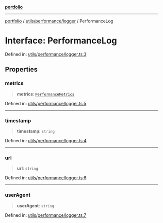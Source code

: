 [**portfolio**](../../../../README.md)

***

[portfolio](../../../../modules.md) / [utils/performance/logger](../README.md) / PerformanceLog

# Interface: PerformanceLog

Defined in: [utils/performance/logger.ts:3](https://github.com/tnorlund/Portfolio/blob/9c9698a46edd2af80f8449d49e1036b62ece5d10/portfolio/utils/performance/logger.ts#L3)

## Properties

### metrics

> **metrics**: [`PerformanceMetrics`](../../monitor/interfaces/PerformanceMetrics.md)

Defined in: [utils/performance/logger.ts:5](https://github.com/tnorlund/Portfolio/blob/9c9698a46edd2af80f8449d49e1036b62ece5d10/portfolio/utils/performance/logger.ts#L5)

***

### timestamp

> **timestamp**: `string`

Defined in: [utils/performance/logger.ts:4](https://github.com/tnorlund/Portfolio/blob/9c9698a46edd2af80f8449d49e1036b62ece5d10/portfolio/utils/performance/logger.ts#L4)

***

### url

> **url**: `string`

Defined in: [utils/performance/logger.ts:6](https://github.com/tnorlund/Portfolio/blob/9c9698a46edd2af80f8449d49e1036b62ece5d10/portfolio/utils/performance/logger.ts#L6)

***

### userAgent

> **userAgent**: `string`

Defined in: [utils/performance/logger.ts:7](https://github.com/tnorlund/Portfolio/blob/9c9698a46edd2af80f8449d49e1036b62ece5d10/portfolio/utils/performance/logger.ts#L7)
